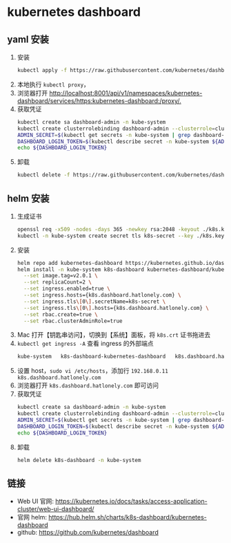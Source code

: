 # kubernetes dashboard

## yaml 安装

1. 安装
    ```sh
    kubectl apply -f https://raw.githubusercontent.com/kubernetes/dashboard/v2.0.0/aio/deploy/recommended.yaml
    ```
2. 本地执行 `kubectl proxy`，
3. 浏览器打开 <http://localhost:8001/api/v1/namespaces/kubernetes-dashboard/services/https:kubernetes-dashboard:/proxy/.>
4. 获取凭证
    ```sh
    kubectl create sa dashboard-admin -n kube-system
    kubectl create clusterrolebinding dashboard-admin --clusterrole=cluster-admin --serviceaccount=kube-system:dashboard-admin
    ADMIN_SECRET=$(kubectl get secrets -n kube-system | grep dashboard-admin | awk '{print $1}')
    DASHBOARD_LOGIN_TOKEN=$(kubectl describe secret -n kube-system ${ADMIN_SECRET} | grep -E '^token' | awk '{print $2}')
    echo ${DASHBOARD_LOGIN_TOKEN}
    ```
5. 卸载
    ```sh
    kubectl delete -f https://raw.githubusercontent.com/kubernetes/dashboard/v2.0.0/aio/deploy/recommended.yaml
    ```

## helm 安装

1. 生成证书
     ```sh
    openssl req -x509 -nodes -days 365 -newkey rsa:2048 -keyout ./k8s.key -out ./k8s.crt -subj "/CN=192.168.0.10,192.168.0.11,192.168.0.12"
    kubectl -n kube-system create secret tls k8s-secret --key ./k8s.key --cert ./k8s.crt
    ```
2. 安装
    ```sh
    helm repo add kubernetes-dashboard https://kubernetes.github.io/dashboard/
    helm install -n kube-system k8s-dashboard kubernetes-dashboard/kubernetes-dashboard \
      --set image.tag=v2.0.1 \
      --set replicaCount=2 \
      --set ingress.enabled=true \
      --set ingress.hosts={k8s.dashboard.hatlonely.com} \
      --set ingress.tls\[0\].secretName=k8s-secret \
      --set ingress.tls\[0\].hosts={k8s.dashboard.hatlonely.com} \
      --set rbac.create=true \
      --set rbac.clusterAdminRole=true
    ```
3. Mac 打开【钥匙串访问】，切换到【系统】面板，将 `k8s.crt` 证书拖进去
4. `kubectl get ingress -A` 查看 ingress 的外部端点
    ```sh
    kube-system   k8s-dashboard-kubernetes-dashboard   k8s.dashboard.hatlonely.com   192.168.0.11   80, 443   9h
    ```
5. 设置 host，`sudo vi /etc/hosts`，添加行 `192.168.0.11 k8s.dashboard.hatlonely.com`
6. 浏览器打开 `k8s.dashboard.hatlonely.com` 即可访问
7. 获取凭证
    ```sh
    kubectl create sa dashboard-admin -n kube-system
    kubectl create clusterrolebinding dashboard-admin --clusterrole=cluster-admin --serviceaccount=kube-system:dashboard-admin
    ADMIN_SECRET=$(kubectl get secrets -n kube-system | grep dashboard-admin | awk '{print $1}')
    DASHBOARD_LOGIN_TOKEN=$(kubectl describe secret -n kube-system ${ADMIN_SECRET} | grep -E '^token' | awk '{print $2}')
    echo ${DASHBOARD_LOGIN_TOKEN}
    ```
8. 卸载
    ```sh
    helm delete k8s-dashboard -n kube-system
    ```    

## 链接

- Web UI 官网: <https://kubernetes.io/docs/tasks/access-application-cluster/web-ui-dashboard/>
- 官网 helm: <https://hub.helm.sh/charts/k8s-dashboard/kubernetes-dashboard>
- github: <https://github.com/kubernetes/dashboard>
